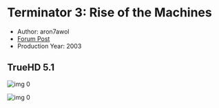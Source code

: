 # Terminator 3: Rise of the Machines

* Author: aron7awol
* [Forum Post](https://www.avsforum.com/threads/bass-eq-for-filtered-movies.2995212/post-57304390)
* Production Year: 2003

## TrueHD 5.1

![img 0](https://i.imgur.com/w2WSGMU.jpg)

![img 0](https://i.imgur.com/BQqfnMV.jpg)

